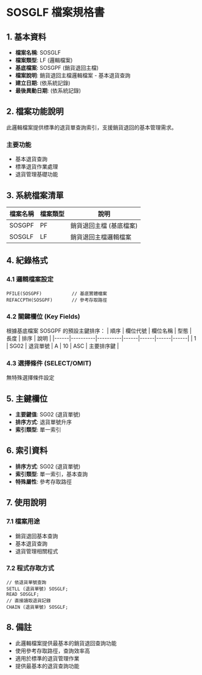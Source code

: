 # SOSGLF 檔案規格書

## 1. 基本資料
- **檔案名稱**: SOSGLF
- **檔案類型**: LF (邏輯檔案)
- **基底檔案**: SOSGPF (銷貨退回主檔)
- **檔案說明**: 銷貨退回主檔邏輯檔案 - 基本退貨查詢
- **建立日期**: (依系統記錄)
- **最後異動日期**: (依系統記錄)

## 2. 檔案功能說明
此邏輯檔案提供標準的退貨單查詢索引，支援銷貨退回的基本管理需求。

### 主要功能
- 基本退貨查詢
- 標準退貨作業處理
- 退貨管理基礎功能

## 3. 系統檔案清單
| 檔案名稱 | 檔案類型 | 說明 |
|----------|----------|------|
| SOSGPF | PF | 銷貨退回主檔 (基底檔案) |
| SOSGLF | LF | 銷貨退回主檔邏輯檔案 |

## 4. 紀錄格式

### 4.1 邏輯檔案設定
```
PFILE(SOSGPF)           // 基底實體檔案
REFACCPTH(SOSGPF)       // 參考存取路徑
```

### 4.2 關鍵欄位 (Key Fields)
根據基底檔案 SOSGPF 的預設主鍵排序：
| 順序 | 欄位代號 | 欄位名稱 | 型態 | 長度 | 排序 | 說明 |
|------|----------|----------|------|------|------|------|
| 1 | SG02 | 退貨單號 | A | 10 | ASC | 主要排序鍵 |

### 4.3 選擇條件 (SELECT/OMIT)
無特殊選擇條件設定

## 5. 主鍵欄位
- **主要鍵值**: SG02 (退貨單號)
- **排序方式**: 退貨單號升序
- **索引類型**: 單一索引

## 6. 索引資料
- **排序方式**: SG02 (退貨單號)
- **索引類型**: 單一索引，基本查詢
- **特殊屬性**: 參考存取路徑

## 7. 使用說明

### 7.1 檔案用途
- 銷貨退回基本查詢
- 基本退貨查詢
- 退貨管理相關程式

### 7.2 程式存取方式
```rpg
// 依退貨單號查詢
SETLL (退貨單號) SOSGLF;
READ SOSGLF;
// 直接讀取退貨記錄
CHAIN (退貨單號) SOSGLF;
```

## 8. 備註
- 此邏輯檔案提供最基本的銷貨退回查詢功能
- 使用參考存取路徑，查詢效率高
- 適用於標準的退貨管理作業
- 提供最基本的退貨查詢功能 